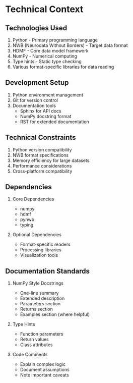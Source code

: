 # Technical Context

## Technologies Used
1. Python - Primary programming language
2. NWB (Neurodata Without Borders) - Target data format
3. HDMF - Core data model framework
4. NumPy - Numerical computing
5. Type hints - Static type checking
6. Various format-specific libraries for data reading

## Development Setup
1. Python environment management
2. Git for version control
3. Documentation tools
   - Sphinx for API docs
   - NumPy docstring format
   - RST for extended documentation

## Technical Constraints
1. Python version compatibility
2. NWB format specifications
3. Memory efficiency for large datasets
4. Performance considerations
5. Cross-platform compatibility

## Dependencies
1. Core Dependencies
   - numpy
   - hdmf
   - pynwb
   - typing

2. Optional Dependencies
   - Format-specific readers
   - Processing libraries
   - Visualization tools

## Documentation Standards
1. NumPy Style Docstrings
   - One-line summary
   - Extended description
   - Parameters section
   - Returns section
   - Examples section (where helpful)

2. Type Hints
   - Function parameters
   - Return values
   - Class attributes

3. Code Comments
   - Explain complex logic
   - Document assumptions
   - Note important caveats
